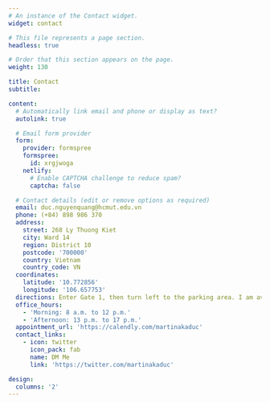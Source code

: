 ```yaml
---
# An instance of the Contact widget.
widget: contact

# This file represents a page section.
headless: true

# Order that this section appears on the page.
weight: 130

title: Contact
subtitle:

content:
  # Automatically link email and phone or display as text?
  autolink: true

  # Email form provider
  form:
    provider: formspree
    formspree:
      id: xrgjwoga
    netlify:
      # Enable CAPTCHA challenge to reduce spam?
      captcha: false

  # Contact details (edit or remove options as required)
  email: duc.nguyenquang@hcmut.edu.vn
  phone: (+84) 898 986 370
  address:
    street: 268 Ly Thuong Kiet
    city: Ward 14
    region: District 10
    postcode: '700000'
    country: Vietnam
    country_code: VN
  coordinates:
    latitude: '10.772856'
    longitude: '106.657753'
  directions: Enter Gate 1, then turn left to the parking area. I am available in VNPT Lab.
  office_hours:
    - 'Morning: 8 a.m. to 12 p.m.'
    - 'Afternoon: 13 p.m. to 17 p.m.'
  appointment_url: 'https://calendly.com/martinakaduc'
  contact_links:
    - icon: twitter
      icon_pack: fab
      name: DM Me
      link: 'https://twitter.com/martinakaduc'

design:
  columns: '2'
---
```

